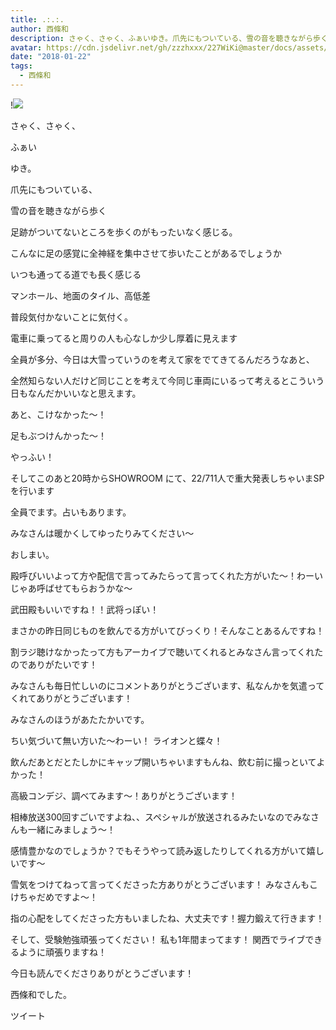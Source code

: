 ```yaml
---
title: .:.:.
author: 西條和
description: さゃく、さゃく、ふぁいゆき。爪先にもついている、雪の音を聴きながら歩く足跡がついてないところを歩くのがもった...
avatar: https://cdn.jsdelivr.net/gh/zzzhxxx/227WiKi@master/docs/assets/photo/avatar/nagomi.jpg
date: "2018-01-22"
tags:
  - 西條和
---
```


!![](https://cdn.jsdelivr.net/gh/zzzhxxx/227WiKi-image@master/blog-image/nagomi-2018-01-22_1.jpg)








さゃく、さゃく、












ふぁい




ゆき。





爪先にもついている、









雪の音を聴きながら歩く




足跡がついてないところを歩くのがもったいなく感じる。






こんなに足の感覚に全神経を集中させて歩いたことがあるでしょうか








いつも通ってる道でも長く感じる







マンホール、地面のタイル、高低差






普段気付かないことに気付く。






電車に乗ってると周りの人も心なしか少し厚着に見えます







全員が多分、今日は大雪っていうのを考えて家をでてきてるんだろうなあと、






全然知らない人だけど同じことを考えて今同じ車両にいるって考えるとこういう日もなんだかいいなと思えます。









あと、こけなかった〜！

足もぶつけんかった〜！

やっふい！








そしてこのあと20時からSHOWROOM にて、22/711人で重大発表しちゃいまSPを行います




全員でます。占いもあります。






みなさんは暖かくしてゆったりみてください〜








おしまい。








殿呼びいいよって方や配信で言ってみたらって言ってくれた方がいた〜！わーい
じゃあ呼ばせてもらおうかな〜

武田殿もいいですね！！武将っぽい！





まさかの昨日同じものを飲んでる方がいてびっくり！そんなことあるんですね！





割ラジ聴けなかったって方もアーカイブで聴いてくれるとみなさん言ってくれたのでありがたいです！




みなさんも毎日忙しいのにコメントありがとうございます、私なんかを気遣ってくれてありがとうございます！

みなさんのほうがあたたかいです。




ちい気づいて無い方いた〜わーい！
ライオンと蝶々！



飲んだあとだとたしかにキャップ開いちゃいますもんね、飲む前に撮っといてよかった！




高級コンデジ、調べてみます〜！ありがとうございます！





相棒放送300回すごいですよね、、スペシャルが放送されるみたいなのでみなさんも一緒にみましょう〜！





感情豊かなのでしょうか？でもそうやって読み返したりしてくれる方がいて嬉しいです〜




雪気をつけてねって言ってくださった方ありがとうございます！
みなさんもこけちゃだめですよ〜！




指の心配をしてくださった方もいましたね、大丈夫です！握力鍛えて行きます！




そして、受験勉強頑張ってください！
私も1年間まってます！
関西でライブできるように頑張りますね！





今日も読んでくださりありがとうございます！





西條和でした。


ツイート




